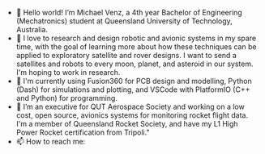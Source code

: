 - 👋 Hello world! I’m Michael Venz, a 4th year Bachelor of Engineering (Mechatronics) student at Queensland University of Technology, Australia.
- 👀 I love to research and design robotic and avionic systems in my spare time, with the goal of learning more about how these techniques can be applied to exploratory satellite and rover designs. I want to send a satellites and robots to every moon, planet, and asteroid in our system. I'm hoping to work in research.
- 🌱 I'm currently using Fusion360 for PCB design and modelling, Python (Dash) for simulations and plotting, and VSCode with PlatformIO (C++ and Python) for programming.
- 💞️ I’m an executive for QUT Aerospace Society and working on a low cost, open source, avionics systems for monitoring rocket flight data. I'm a member of Queensland Rocket Society, and have my L1 High Power Rocket certification from Tripoli."
- 📫 How to reach me:
<!---
roboticsmick/roboticsmick is a ✨ special ✨ repository because its `README.md` (this file) appears on your GitHub profile.
You can click the Preview link to take a look at your changes.
--->
